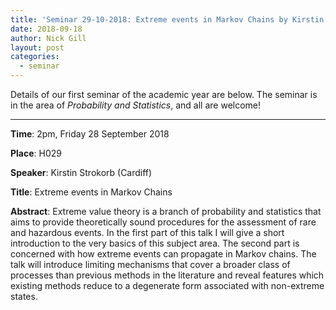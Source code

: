 ```yaml
---
title: 'Seminar 29-10-2018: Extreme events in Markov Chains by Kirstin Strokorb'
date: 2018-09-18
author: Nick Gill
layout: post
categories:
  - seminar
---
```


Details of our first seminar of the academic year are below. The seminar is in the area of *Probability and Statistics*, and all are welcome!

---

**Time**: 2pm, Friday 28 September 2018

**Place**: H029

**Speaker**: Kirstin Strokorb (Cardiff)

**Title**: Extreme events in Markov Chains

**Abstract**: Extreme value theory is a branch of probability and statistics that aims to provide theoretically sound procedures for the assessment of rare and hazardous events. In the first part of this talk I will give a short introduction to the very basics of this subject area. The second part is concerned with how extreme events can propagate in Markov chains. The talk will introduce limiting mechanisms that cover a broader class of processes than previous methods in the literature and reveal features which existing methods reduce to a degenerate form associated with non-extreme states. 
 
